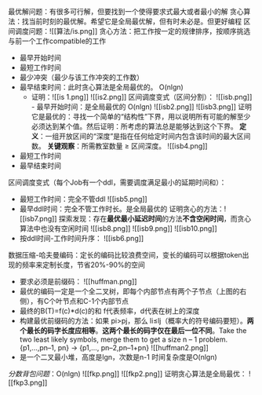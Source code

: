 最优解问题：有很多可行解，但要找到一个使得要求式最大或者最小的解
贪心算法：找当前时刻的最优解。希望它是全局最优解，但有时未必是。但更好编程
区间调度问题：![[算法/is.png]]
贪心方法：把工作按一定的规律排序，按顺序挑选与前一个工作compatible的工作
- 最早开始时间
- 最短工作时间
- 最少冲突（最少与该工作冲突的工作数）
- 最早结束时间：此时贪心算法是全局最优的。 O(nlgn)
	- 证明：![[is 1.png]]
		![[is2.png]]
区间调度变式（区间分割）：
![[isb.png]]   - 最早开始时间：是全局最优的 O(nlgn)
![[isb2.png]]
![[isb3.png]]
	证明它是最优的：寻找一个简单的“结构性”下界，用以说明所有可能的解至少必须达到某个值。然后证明：所考虑的算法总是能够达到这个下界。
		**定义**：一组开放区间的“深度”是指在任何给定时间内包含该时间的最大区间数。
		**关键观察**：所需教室数量 ≥ 区间深度。
		![[isb4.png]]
- 最短工作时间
- 最早结束时间

区间调度变式（每个Job有一个ddl，需要调度满足最小的延期时间和）：
- 最短工作时间：完全不管ddl
	![[isb5.png]]
- 最早ddl时间：完全不管工作时长。是全局最优的
	证明贪心的方法：![[isb7.png]]
	探索发现：存在**最优最小延迟时间**的方法**不含空闲时间**，而贪心算法中也没有空闲时间
	![[isb8.png]]
	![[isb9.png]]
	![[isb10.png]]
- 按ddl时间-工作时间升序：
	![[isb6.png]]

数据压缩-哈夫曼编码：定长的编码比较浪费空间，变长的编码可以根据token出现的频率来定制长度，节省20%-90%的空间
- 要求必须是前缀码：
	![[huffman.png]]
- 最优的编码一定是一个全二叉树，即每个内部节点有两个子节点（上图的右侧），有C个叶节点和C-1个内部节点
- 最终的B(T)=f(c)*d(c)的和  f代表频率，d代表在树上的深度
- 构建最优前缀码的方法：如果 pi>pj​，那么 li≤lj（概率大的符号编码要短）。**两个最长的码字长度应相等**。**这两个最长的码字仅在最后一位不同**。Take the two least likely symbols, merge them to get a size n – 1 problem. {p1,…,pn–1, pn}  → {p1,…, pn–2,pn–1+pn}
	![[huffman2.png]]
- 是一个二叉最小堆，高度是lgn，次数是n-1 时间复杂度是O(nlgn)

*分数背包问题*：O(nlgn)
![[fkp.png]]
![[fkp2.png]]
证明贪心算法是全局最优：
![[fkp3.png]]
